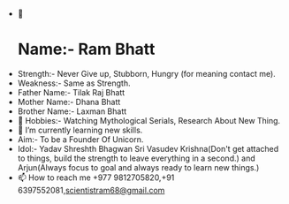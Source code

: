 <!---
Hello Everyone Welcome to the world of Ram Bhatt.
--->
- 👋 <h1>Name:- Ram Bhatt </h1>
- Strength:- Never Give up, Stubborn, Hungry (for meaning contact me).
- Weakness:- Same as Strength.
- Father Name:- Tilak Raj Bhatt
- Mother Name:- Dhana Bhatt
- Brother Name:- Laxman Bhatt
- 👀 Hobbies:- Watching Mythological Serials, Research About New Thing.
- 🌱 I’m currently learning  new skills.
- Aim:- To be a Founder Of Unicorn.
- Idol:-  Yadav Shreshth Bhagwan Sri Vasudev Krishna(Don't get attached to things, build the  strength to leave everything in a second.) and Arjun(Always focus to goal and always ready to learn new things.) 
- 📫 How to reach me +977 9812705820,+91 6397552081,scientistram68@gmail.com
